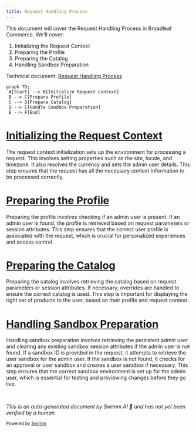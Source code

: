 ```yaml
---
title: Request Handling Process
---
```

This document will cover the Request Handling Process in Broadleaf Commerce. We'll cover:

1. Initializing the Request Context
2. Preparing the Profile
3. Preparing the Catalog
4. Handling Sandbox Preparation

Technical document: <SwmLink doc-title="Request Handling Process">[Request Handling Process](/.swm/request-handling-process.pms8s41m.sw.md)</SwmLink>

```mermaid
graph TD;
 A[Start] --> B[Initialize Request Context]
 B --> C[Prepare Profile]
 C --> D[Prepare Catalog]
 D --> E[Handle Sandbox Preparation]
 E --> F[End]
```

# [Initializing the Request Context](https://app.swimm.io/repos/Z2l0aHViJTNBJTNBQnJvYWRsZWFmQ29tbWVyY2UtZGVtby1uZXclM0ElM0FTd2ltbS1EZW1v/docs/pms8s41m#initializing-request-context)

The request context initialization sets up the environment for processing a request. This involves setting properties such as the site, locale, and timezone. It also resolves the currency and sets the admin user details. This step ensures that the request has all the necessary context information to be processed correctly.

# [Preparing the Profile](https://app.swimm.io/repos/Z2l0aHViJTNBJTNBQnJvYWRsZWFmQ29tbWVyY2UtZGVtby1uZXclM0ElM0FTd2ltbS1EZW1v/docs/pms8s41m#preparing-profile)

Preparing the profile involves checking if an admin user is present. If an admin user is found, the profile is retrieved based on request parameters or session attributes. This step ensures that the correct user profile is associated with the request, which is crucial for personalized experiences and access control.

# [Preparing the Catalog](https://app.swimm.io/repos/Z2l0aHViJTNBJTNBQnJvYWRsZWFmQ29tbWVyY2UtZGVtby1uZXclM0ElM0FTd2ltbS1EZW1v/docs/pms8s41m#preparing-catalog)

Preparing the catalog involves retrieving the catalog based on request parameters or session attributes. If necessary, overrides are handled to ensure the correct catalog is used. This step is important for displaying the right set of products to the user, based on their profile and request context.

# [Handling Sandbox Preparation](https://app.swimm.io/repos/Z2l0aHViJTNBJTNBQnJvYWRsZWFmQ29tbWVyY2UtZGVtby1uZXclM0ElM0FTd2ltbS1EZW1v/docs/pms8s41m#handling-sandbox-preparation)

Handling sandbox preparation involves retrieving the persistent admin user and clearing any existing sandbox session attributes if the admin user is not found. If a sandbox ID is provided in the request, it attempts to retrieve the user sandbox for the admin user. If the sandbox is not found, it checks for an approval or user sandbox and creates a user sandbox if necessary. This step ensures that the correct sandbox environment is set up for the admin user, which is essential for testing and previewing changes before they go live.

&nbsp;

*This is an auto-generated document by Swimm AI 🌊 and has not yet been verified by a human*

<SwmMeta version="3.0.0" repo-id="Z2l0aHViJTNBJTNBQnJvYWRsZWFmQ29tbWVyY2UtZGVtby1uZXclM0ElM0FTd2ltbS1EZW1v" repo-name="BroadleafCommerce-demo-new" doc-type="product-flows"><sup>Powered by [Swimm](/)</sup></SwmMeta>
